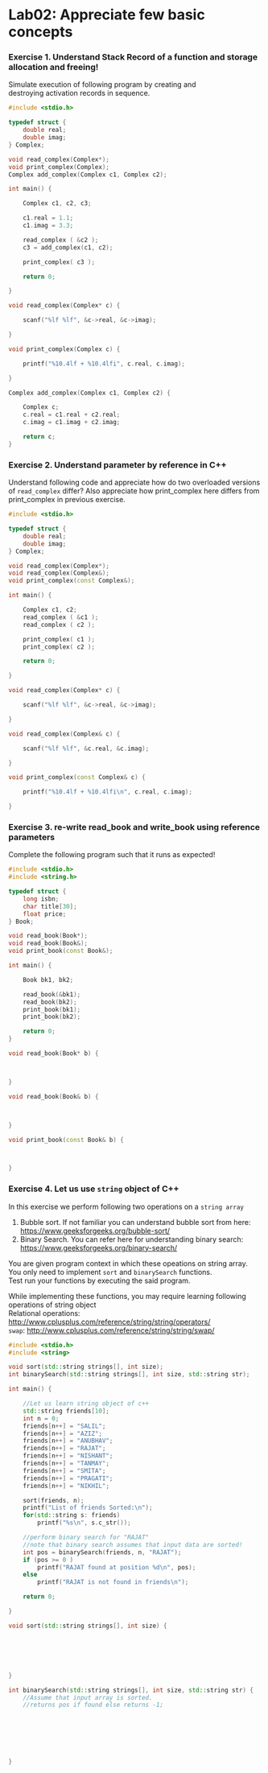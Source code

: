 # Lab02: Appreciate few basic concepts 

### Exercise 1. Understand Stack Record of a function and storage allocation and freeing!

Simulate execution of following program by creating and  
destroying activation records in sequence.  

```c++
#include <stdio.h>

typedef struct {
	double real;
	double imag;
} Complex;

void read_complex(Complex*);
void print_complex(Complex);
Complex add_complex(Complex c1, Complex c2);

int main() {

    Complex c1, c2, c3;

    c1.real = 1.1;
    c1.imag = 3.3;

    read_complex ( &c2 );
    c3 = add_complex(c1, c2);

    print_complex( c3 );

    return 0;

}

void read_complex(Complex* c) {

    scanf("%lf %lf", &c->real, &c->imag);

}

void print_complex(Complex c) {

    printf("%10.4lf + %10.4lfi", c.real, c.imag);

}

Complex add_complex(Complex c1, Complex c2) {

    Complex c;
    c.real = c1.real + c2.real;
    c.imag = c1.imag + c2.imag;

    return c;
}
```
### Exercise 2. Understand parameter by reference in C++

Understand following code and appreciate how do two overloaded versions of `read_complex` differ?
Also appreciate how print_complex here differs from print_complex in previous exercise.

```c++
#include <stdio.h>

typedef struct {
    double real;
    double imag;
} Complex;

void read_complex(Complex*);
void read_complex(Complex&);
void print_complex(const Complex&);

int main() {

    Complex c1, c2;
    read_complex ( &c1 );
    read_complex ( c2 );

    print_complex( c1 );
    print_complex( c2 );

    return 0;

}

void read_complex(Complex* c) {

    scanf("%lf %lf", &c->real, &c->imag);

}

void read_complex(Complex& c) {

    scanf("%lf %lf", &c.real, &c.imag);

}

void print_complex(const Complex& c) {

    printf("%10.4lf + %10.4lfi\n", c.real, c.imag);

}
```

### Exercise 3. re-write read_book and write_book using reference parameters

Complete the following program such that it runs as expected!    

```c++
#include <stdio.h>
#include <string.h>

typedef struct {
    long isbn;
    char title[30];
    float price;
} Book;

void read_book(Book*);
void read_book(Book&);
void print_book(const Book&);

int main() {

    Book bk1, bk2;

    read_book(&bk1);
    read_book(bk2);
    print_book(bk1);
    print_book(bk2);

    return 0;
}

void read_book(Book* b) {



}

void read_book(Book& b) {



}

void print_book(const Book& b) {



}
```

### Exercise 4. Let us use `string` object of C++

In this exercise we perform following two operations on a `string array`  
1. Bubble sort. If not familiar you can understand bubble sort from here:  
https://www.geeksforgeeks.org/bubble-sort/
2. Binary Search. You can refer here for understanding binary search:  
https://www.geeksforgeeks.org/binary-search/

You are given program context in which these opeations on string array.  
You only need to implement `sort` and `binarySearch` functions.  
Test run your functions by executing the said program.

While implementing these functions, you may require learning following operations of string object  
Relational operations: http://www.cplusplus.com/reference/string/string/operators/  
`swap`: http://www.cplusplus.com/reference/string/string/swap/  
  
```c++
#include <stdio.h>
#include <string>

void sort(std::string strings[], int size);
int binarySearch(std::string strings[], int size, std::string str);

int main() {

    //Let us learn string object of c++
    std::string friends[10];
    int n = 0;
    friends[n++] = "SALIL";
    friends[n++] = "AZIZ";
    friends[n++] = "ANUBHAV";
    friends[n++] = "RAJAT";
    friends[n++] = "NISHANT";
    friends[n++] = "TANMAY";
    friends[n++] = "SMITA";
    friends[n++] = "PRAGATI";
    friends[n++] = "NIKHIL";

    sort(friends, n);
    printf("List of friends Sorted:\n");
    for(std::string s: friends)
        printf("%s\n", s.c_str());

    //perform binary search for "RAJAT"
    //note that binary search assumes that input data are sorted!
    int pos = binarySearch(friends, n, "RAJAT");
    if (pos >= 0 )
        printf("RAJAT found at position %d\n", pos);
    else
        printf("RAJAT is not found in friends\n");

    return 0;

}

void sort(std::string strings[], int size) {






}

int binarySearch(std::string strings[], int size, std::string str) {
    //Assume that input array is sorted.
    //returns pos if found else returns -1;







}
```






